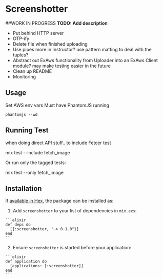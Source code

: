 # Screenshotter
##WORK IN PROGRESS
**TODO: Add description**
* Put behind HTTP server
* OTP-ify
* Delete file when finished uploading
* Use pipes more in Instructor? use pattern matting to deal with the tuples?
* Abstract out ExAws functionality from Uploader into an ExAws Client module? may make testing easier in the future
* Clean up README
* Monitoring

## Usage
Set AWS env vars
Must have PhantomJS running
```
phantomjs --wd
```

## Running Test

when doing direct API stuff..
to include Fetcer test

mix test --include fetch_image

Or run only the tagged tests:

mix test --only fetch_image

## Installation

If [available in Hex](https://hex.pm/docs/publish), the package can be installed as:

  1. Add `screenshotter` to your list of dependencies in `mix.exs`:

    ```elixir
    def deps do
      [{:screenshotter, "~> 0.1.0"}]
    end
    ```

  2. Ensure `screenshotter` is started before your application:

    ```elixir
    def application do
      [applications: [:screenshotter]]
    end
    ```

